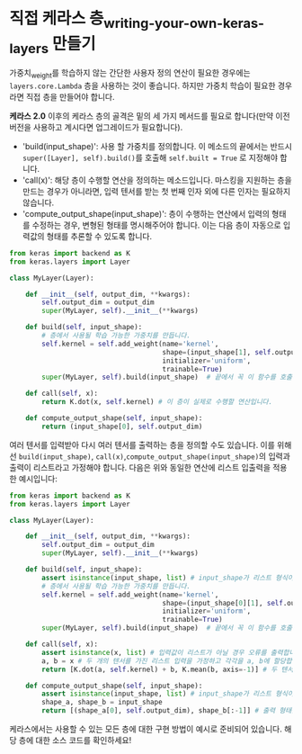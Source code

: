 # 직접 케라스 층<sub>writing-your-own-keras-layers</sub> 만들기

가중치<sub>weight</sub>를 학습하지 않는 간단한 사용자 정의 연산이 필요한 경우에는  `layers.core.Lambda` 층을 사용하는 것이 좋습니다. 하지만 가중치 학습이 필요한 경우라면 직접 층을 만들어야 합니다.

**케라스 2.0** 이후의 케라스 층의 골격은 밑의 세 가지 메서드를 필요로 합니다(만약 이전 버전을 사용하고 계시다면 업그레이드가 필요합니다).

- 'build(input_shape)': 사용 할 가중치를 정의합니다. 이 메소드의 끝에서는 반드시 `super([Layer], self).build()`를 호출해 `self.built = True` 로 지정해야 합니다.
- 'call(x)': 해당 층이 수행할 연산을 정의하는 메소드입니다. 마스킹을 지원하는 층을 만드는 경우가 아니라면, 입력 텐서를 받는 첫 번째 인자 외에 다른 인자는 필요하지 않습니다. 
- 'compute_output_shape(input_shape)': 층이 수행하는 연산에서 입력의 형태를 수정하는 경우, 변형된 형태를 명시해주어야 합니다. 이는 다음 층이 자동으로 입력값의 형태를 추론할 수 있도록 합니다. 

```python
from keras import backend as K
from keras.layers import Layer

class MyLayer(Layer):

    def __init__(self, output_dim, **kwargs):
        self.output_dim = output_dim
        super(MyLayer, self).__init__(**kwargs)

    def build(self, input_shape):
        # 층에서 사용될 학습 가능한 가중치를 만듭니다.
        self.kernel = self.add_weight(name='kernel', 
                                      shape=(input_shape[1], self.output_dim),
                                      initializer='uniform',
                                      trainable=True)
        super(MyLayer, self).build(input_shape)  # 끝에서 꼭 이 함수를 호출해야 합니다!

    def call(self, x):
        return K.dot(x, self.kernel) # 이 층이 실제로 수행할 연산입니다.

    def compute_output_shape(self, input_shape):
        return (input_shape[0], self.output_dim)
```

여러 텐서를 입력받아 다시 여러 텐서를 출력하는 층을 정의할 수도 있습니다. 이를 위해선 `build(input_shape)`, `call(x)`,`compute_output_shape(input_shape)`의 입력과 출력이 리스트라고 가정해야 합니다. 다음은 위와 동일한 연산에 리스트 입출력을 적용한 예시입니다:

```python
from keras import backend as K
from keras.layers import Layer

class MyLayer(Layer):

    def __init__(self, output_dim, **kwargs):
        self.output_dim = output_dim
        super(MyLayer, self).__init__(**kwargs)

    def build(self, input_shape):
        assert isinstance(input_shape, list) # input_shape가 리스트 형식이 아닐 경우 오류를 출력합니다.
        # 층에서 사용될 학습 가능한 가중치를 만듭니다.
        self.kernel = self.add_weight(name='kernel',
                                      shape=(input_shape[0][1], self.output_dim), # shape에 입력 리스트의 0번째 텐서가 활용되었습니다.
                                      initializer='uniform',
                                      trainable=True)
        super(MyLayer, self).build(input_shape)  # 끝에서 꼭 이 함수를 호출해야 합니다!

    def call(self, x):
        assert isinstance(x, list) # 입력값이 리스트가 아닐 경우 오류를 출력합니다.
        a, b = x # 두 개의 텐서를 가진 리스트 입력을 가정하고 각각을 a, b에 할당합니다.
        return [K.dot(a, self.kernel) + b, K.mean(b, axis=-1)] # 두 텐서를 이용하여 연산을 수행하고 리스트로 반환합니다.

    def compute_output_shape(self, input_shape):
        assert isinstance(input_shape, list) # input_shape가 리스트 형식이 아닐 경우 오류를 출력합니다.
        shape_a, shape_b = input_shape
        return [(shape_a[0], self.output_dim), shape_b[:-1]] # 출력 형태를 리스트 형식으로 반환합니다.
```
케라스에서는 사용할 수 있는 모든 층에 대한 구현 방법이 예시로 준비되어 있습니다.
해당 층에 대한 소스 코드를 확인하세요!
